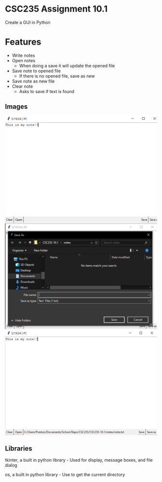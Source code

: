 # CSC235 Assignment 10.1
Create a GUI in Python

# Features
- Write notes
- Open notes
    - When doing a save it will update the opened file
- Save note to opened file
    - If there is no opened file, save as new
- Save note as new file
- Clear note
    -   Asks to save if text is found

## Images
![](./_screenshots/mainScreen.png)
![](/_screenshots/saveAs.PNG)
![](./_screenshots/opened.PNG)

## Libraries
tkinter, a built in python library - Used for display, message boxes, and file dialog

os, a built in python library - Use to get the current directory